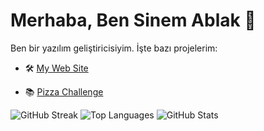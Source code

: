 
# Merhaba, Ben Sinem Ablak 👋

Ben bir yazılım geliştiricisiyim. İşte bazı projelerim:

- 🛠️ [My Web Site](https://my-website-azure-iota.vercel.app/)

- 📚 [Pizza Challenge](https://github.com/sinemablak/pizza-challenge)

![GitHub Streak](https://github-readme-streak-stats.herokuapp.com/?user=sinemablak&theme=dark)
![Top Languages](https://github-readme-stats.vercel.app/api/top-langs/?username=sinemablak&theme=dark)
![GitHub Stats](https://github-readme-stats.vercel.app/api?username=sinemablak&show_icons=true&theme=dark)






